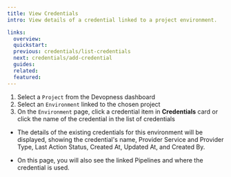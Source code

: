 ```yaml
---
title: View Credentials
intro: View details of a credential linked to a project environment.

links:
  overview:
  quickstart:
  previous: credentials/list-credentials
  next: credentials/add-credential
  guides:
  related:
  featured:
---
```


1. Select a `Project` from the Devopness dashboard
1. Select an `Environment` linked to the chosen project
1. On the `Environment` page, click a credential item in **Credentials** card or click the name of the credential in the list of credentials

  - The details of the existing credentials for this environment will be displayed, showing the credential's name, Provider Service and Provider Type, Last Action Status, Created At, Updated At, and Created By.

  - On this page, you will also see the linked Pipelines and where the credential is used.
